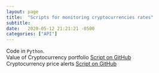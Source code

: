 ```yaml
---
layout: page
title:  "Scripts for monitoring cryptocurrencies rates"
subtitle:
date:   2020-05-12 21:21:21 -0500
categories: ["API"]
---
```

Code in `Python`. 
<br>
Value of Cryptocurrency portfolio [Script on GitHub][cc-1]
<br>
Cryptocurrency price alerts [Script on GitHub][cc-2]

[cc-1]:   https://github.com/alexyushkin/Cryptocurrencies/blob/master/cryptocurrency_portfolio.py
[cc-2]:   https://github.com/alexyushkin/Cryptocurrencies/blob/master/cryptocurrencies_alert.py